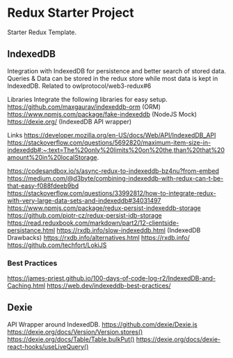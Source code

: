 # Redux Starter Project

Starter Redux Template.

## IndexedDB

Integration with IndexedDB for persistence and better search of stored data.
Queries & Data can be stored in the redux store while most data is kept in IndexedDB.
Related to owlprotocol/web3-redux#6

Libraries
Integrate the following libraries for easy setup.
https://github.com/maxgaurav/indexeddb-orm (ORM)
https://www.npmjs.com/package/fake-indexeddb (NodeJS Mock)
https://dexie.org/ (IndexedDB API wrapper)

Links
https://developer.mozilla.org/en-US/docs/Web/API/IndexedDB_API
https://stackoverflow.com/questions/5692820/maximum-item-size-in-indexeddb#:~:text=The%20only%20limits%20on%20the,than%20that%20amount%20in%20localStorage.

https://codesandbox.io/s/async-redux-to-indexeddb-bz4nu?from-embed
https://medium.com/@d3byte/combining-indexeddb-with-redux-can-t-be-that-easy-f088fdeeb9bd
https://stackoverflow.com/questions/33992812/how-to-integrate-redux-with-very-large-data-sets-and-indexeddb#34031497
https://www.npmjs.com/package/redux-persist-indexeddb-storage
https://github.com/piotr-cz/redux-persist-idb-storage
https://read.reduxbook.com/markdown/part2/12-clientside-persistance.html
https://rxdb.info/slow-indexeddb.html (IndexedDB Drawbacks)
https://rxdb.info/alternatives.html
https://rxdb.info/
https://github.com/techfort/LokiJS

### Best Practices

https://james-priest.github.io/100-days-of-code-log-r2/IndexedDB-and-Caching.html
https://web.dev/indexeddb-best-practices/

## Dexie

API Wrapper around IndexedDB.
https://github.com/dexie/Dexie.js
https://dexie.org/docs/Version/Version.stores()
https://dexie.org/docs/Table/Table.bulkPut()
https://dexie.org/docs/dexie-react-hooks/useLiveQuery()
